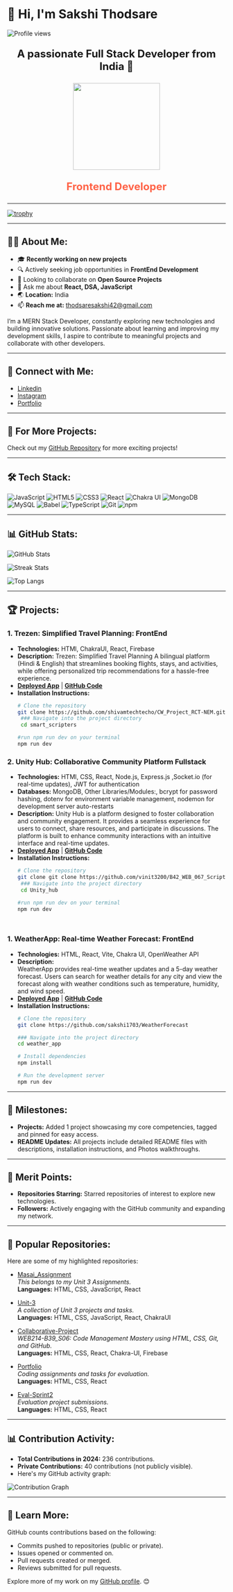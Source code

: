 # 👋 Hi, I'm Sakshi Thodsare

![Profile views](https://komarev.com/ghpvc/?username=sakshi1703)


<p align="center" style="font-size: 24px;">
  <strong>A passionate Full Stack Developer from India 🚀</strong>
</p>

<p align="center">
  <img src="https://drive.google.com/uc?export=view&id=1r_OUl0CBPVtEeXCFOiwxmjBsQDawZIQq" width="200" />
</p>

<p align="center" style="font-size: 24px; color: #FF6347; font-weight: bold;">
  <strong>Frontend Developer</strong>
</p>

---

[![trophy](https://github-profile-trophy.vercel.app/?username=sakshi1703)](https://github.com/sakshi1703/github-profile-trophy)

---

## 👨‍💻 About Me:
- 🎓 **Recently working on new projects**
- 🔍 Actively seeking job opportunities in **FrontEnd Development**
- 👯 Looking to collaborate on **Open Source Projects**
- 💬 Ask me about **React, DSA, JavaScript**
- 🌏 **Location:** India
- 📫 **Reach me at:** thodsaresakshi42@gmail.com

I’m a MERN Stack Developer, constantly exploring new technologies and building innovative solutions. Passionate about learning and improving my development skills, I aspire to contribute to meaningful projects and collaborate with other developers.

---

## 🤝 Connect with Me:
- [Linkedin](www.linkedin.com/in/sakshi-thodsare-417169320)
- [Instagram](https://www.instagram.com/__sakshi_17_/)
- [Portfolio]()

---

## 🌟 For More Projects:
Check out my [GitHub Repository](https://github.com/sakshi1703) for more exciting projects!

---

## 🛠️ Tech Stack:
![JavaScript](https://img.shields.io/badge/JavaScript-F7DF1E?logo=javascript&logoColor=black&style=flat-square)
![HTML5](https://img.shields.io/badge/HTML5-E34F26?logo=html5&logoColor=white&style=flat-square)
![CSS3](https://img.shields.io/badge/CSS3-1572B6?logo=css3&logoColor=white&style=flat-square)
![React](https://img.shields.io/badge/React-61DAFB?logo=react&logoColor=black&style=flat-square)
![Chakra UI](https://img.shields.io/badge/Chakra--UI-319795?logo=chakra-ui&logoColor=white&style=flat-square)
![MongoDB](https://img.shields.io/badge/MongoDB-47A248?logo=mongodb&logoColor=white&style=flat-square)
![MySQL](https://img.shields.io/badge/MySQL-4479A1?logo=mysql&logoColor=white&style=flat-square)
![Babel](https://img.shields.io/badge/Babel-F9DC3E?logo=babel&logoColor=black&style=flat-square)
![TypeScript](https://img.shields.io/badge/TypeScript-3178C6?logo=typescript&logoColor=white&style=flat-square)
![Git](https://img.shields.io/badge/Git-F05032?logo=git&logoColor=white&style=flat-square)
![npm](https://img.shields.io/badge/npm-CB3837?logo=npm&logoColor=white&style=flat-square)

---

## 📊 GitHub Stats:
![GitHub Stats](https://github-readme-stats.vercel.app/api?username=sakshi1703&show_icons=true&theme=radical)

![Streak Stats](https://github-readme-streak-stats.herokuapp.com/?user=sakshi1703&theme=radical)

![Top Langs](https://github-readme-stats.vercel.app/api/top-langs/?username=sakshi1703&layout=compact&theme=dark)



---

## 🏆 Projects:
### **1. Trezen: Simplified Travel Planning:** FrontEnd 
- **Technologies:** HTMl, ChakraUI, React, Firebase  
- **Description:** 
Trezen: Simplified Travel Planning
A bilingual platform (Hindi & English) that streamlines booking flights, stays, and activities, while offering personalized trip recommendations for a hassle-free experience.  
- **[Deployed App](https://trezen-smart-scipters.netlify.app/)** | **[GitHub Code](https://github.com/shivamtechtecho/CW_Project_RCT-NEM)**  
- **Installation Instructions:**
  ```bash
  # Clone the repository
  git clone https://github.com/shivamtechtecho/CW_Project_RCT-NEM.git
   ### Navigate into the project directory
   cd smart_scripters

  #run npm run dev on your terminal
  npm run dev


### **2. Unity Hub: Collaborative Community Platform** Fullstack  
- **Technologies:** HTMl, CSS, React, Node.js, Express.js ,Socket.io (for real-time updates), JWT for authentication
- **Databases:** MongoDB, Other Libraries/Modules:, bcrypt for password hashing, dotenv for environment variable management, nodemon for development server auto-restarts
- **Description:** 
Unity Hub is a platform designed to foster collaboration and community engagement. It provides a seamless experience for users to connect, share resources, and participate in discussions. The platform is built to enhance community interactions with an intuitive interface and real-time updates.
- **[Deployed App]( http://unity-hub.netlify.app)** | **[GitHub Code](https://github.com/vinit3200/B42_WEB_067_Scripting-Stars)**  
- **Installation Instructions:**
  ```bash
  # Clone the repository
  git clone git clone https://github.com/vinit3200/B42_WEB_067_Scripting-Stars
   ### Navigate into the project directory
   cd Unity_hub

  #run npm run dev on your terminal
  npm run dev
  



### **1. WeatherApp: Real-time Weather Forecast:** FrontEnd  
- **Technologies:** HTML, React, Vite, Chakra UI, OpenWeather API  
- **Description:**  
WeatherApp provides real-time weather updates and a 5-day weather forecast. Users can search for weather details for any city and view the forecast along with weather conditions such as temperature, humidity, and wind speed.  
- **[Deployed App](https://a-weatherforecast.netlify.app/)** | **[GitHub Code](https://github.com/sakshi1703/WeatherForecast)**  
- **Installation Instructions:**
  ```bash
  # Clone the repository
  git clone https://github.com/sakshi1703/WeatherForecast

  ### Navigate into the project directory
  cd weather_app

  # Install dependencies
  npm install

  # Run the development server
  npm run dev


---

## 📅 Milestones:
- **Projects:** Added 1 project showcasing my core competencies, tagged and pinned for easy access.
- **README Updates:** All projects include detailed README files with descriptions, installation instructions, and Photos walkthroughs.

---

## 🔖 Merit Points:
- **Repositories Starring:** Starred repositories of interest to explore new technologies.
- **Followers:** Actively engaging with the GitHub community and expanding my network.

---

## 📂 Popular Repositories:
Here are some of my highlighted repositories:

- [Masai_Assignment](https://github.com/sakshi1703/Unit-3)  
  *This belongs to my Unit 3 Assignments.*  
  **Languages:** HTML, CSS, JavaScript, React 

- [Unit-3](https://github.com/sakshi1703/Unit-3)  
  *A collection of Unit 3 projects and tasks.*  
  **Languages:** HTML, CSS, JavaScript, React, ChakraUI 

- [Collaborative-Project](https://github.com/shivamtechtecho/CW_Project_RCT-NEM.git)  
  *WEB214-B39_S06: Code Management Mastery using HTML, CSS, Git, and GitHub.*  
  **Languages:** HTML, CSS, React, Chakra-UI, Firebase  

- [Portfolio](https://https://github.com/sakshi1703/Portfoilo)  
  *Coding assignments and tasks for evaluation.*  
  **Languages:** HTML, CSS, React  

- [Eval-Sprint2](https://https://github.com/sakshi1703/QuizApplication)  
  *Evaluation project submissions.*  
  **Languages:** HTML, CSS, React

---

## 📊 Contribution Activity:
- **Total Contributions in 2024:** 236 contributions.
- **Private Contributions:** 40 contributions (not publicly visible).  
- Here's my GitHub activity graph:

![Contribution Graph](https://activity-graph.herokuapp.com/graph?username=sakshi1703&theme=radical)

---

## 🚀 Learn More:
GitHub counts contributions based on the following:
- Commits pushed to repositories (public or private).
- Issues opened or commented on.
- Pull requests created or merged.
- Reviews submitted for pull requests.

Explore more of my work on my [GitHub profile](https://github.com/sakshi1703). 😊


